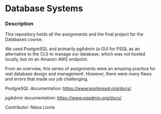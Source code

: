 # Database Systems

### Description

This repository holds all the assignments and the final project for the Databases course.

We used PostgreSQL and primarily pgAdmin (a GUI for PSQL as an alternative to the CLI) to manage our database, which was not hosted locally, but on an Amazon AWS endpoint.

From an overview, this series of assignments were an amazing practice for real database design and management. However, there were many flaws and errors that made our job challenging.

PostgreSQL documentation: https://www.postgresql.org/docs/

pgAdmin documentation: https://www.pgadmin.org/docs/

Contributor: Nikos Lionis
